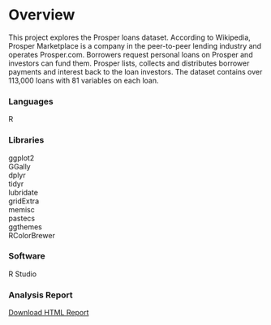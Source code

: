 # Overview

This project explores the Prosper loans dataset. According to Wikipedia, Prosper Marketplace is a company in the peer-to-peer lending industry and operates Prosper.com. Borrowers request personal loans on Prosper and investors can fund them. Prosper lists, collects and distributes borrower payments and interest back to the loan investors. The dataset contains over 113,000 loans with 81 variables on each loan. 

### Languages
R

### Libraries
ggplot2<br>
GGally<br> 
dplyr<br>
tidyr<br>
lubridate<br>
gridExtra<br>
memisc<br>
pastecs<br>
ggthemes<br>
RColorBrewer<br>

### Software
R Studio

### Analysis Report
[Download HTML Report](https://github.com/mpetersen000/DataAnalystNanodegreeProjects/blob/master/ExploratoryDataAnalysisInR/ExploratoryDataAnalysisOfProsperLoanDataInR.html)
